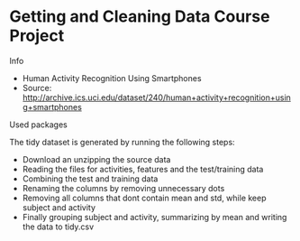 # Getting and Cleaning Data Course Project
Info
 - Human Activity Recognition Using Smartphones
 - Source: http://archive.ics.uci.edu/dataset/240/human+activity+recognition+using+smartphones

Used packages

The tidy dataset is generated by running the following steps:
* Download an unzipping the source data
* Reading the files for activities, features and the test/training data
* Combining the test and training data
* Renaming the columns by removing unnecessary dots
* Removing all columns that dont contain mean and std, while keep subject and activity
* Finally grouping subject and activity, summarizing by mean and writing the data to tidy.csv